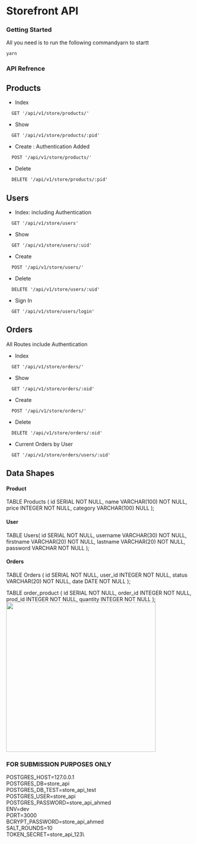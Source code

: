 # Storefront API
### Getting Started
All you need is to run the following commandyarn to startt 
```shell
yarn
```

### API Refrence 
## Products

- Index

```http
  GET '/api/v1/store/products/'
```

- Show

```http
  GET '/api/v1/store/products/:pid'
```

- Create : Authentication Added

```http
  POST '/api/v1/store/products/'
```

- Delete

```http
  DELETE '/api/v1/store/products/:pid'
```

## Users

- Index: including Authentication

```http
  GET '/api/v1/store/users'
```

- Show

```http
  GET '/api/v1/store/users/:uid'
```

- Create

```http
  POST '/api/v1/store/users/'
```

- Delete

```http
  DELETE '/api/v1/store/users/:uid'
```

- Sign In

```http
  GET '/api/v1/store/users/login'
```

## Orders

All Routes include Authentication

- Index

```http
  GET '/api/v1/store/orders/'
```

- Show

```http
  GET '/api/v1/store/orders/:oid'
```

- Create

```http
  POST '/api/v1/store/orders/'
```

- Delete

```http
  DELETE '/api/v1/store/orders/:oid'
```

- Current Orders by User

```http
  GET '/api/v1/store/orders/users/:uid'
```

## Data Shapes

#### Product

TABLE Products
(
id SERIAL NOT NULL, name VARCHAR(100) NOT NULL, price INTEGER NOT NULL, category VARCHAR(100) NULL
);

#### User

TABLE Users(
id SERIAL NOT NULL, username VARCHAR(30) NOT NULL, firstname VARCHAR(20) NOT NULL, lastname VARCHAR(20) NOT NULL,
password VARCHAR NOT NULL
);
#### Orders

TABLE Orders
(
id SERIAL NOT NULL, user_id INTEGER NOT NULL, status VARCHAR(20) NOT NULL, date DATE NOT NULL
);

TABLE order_product
(
id SERIAL NOT NULL, order_id INTEGER NOT NULL, prod_id INTEGER NOT NULL, quantity INTEGER NOT NULL
);
<img height="400" src="/home/ahmad-lap/Projects/BackEnd ND/Store-API/imgs/schema.png"/>

### FOR SUBMISSION PURPOSES ONLY
POSTGRES_HOST=127.0.0.1\
POSTGRES_DB=store_api\
POSTGRES_DB_TEST=store_api_test\
POSTGRES_USER=store_api\
POSTGRES_PASSWORD=store_api_ahmed\
ENV=dev\
PORT=3000\
BCRYPT_PASSWORD=store_api_ahmed\
SALT_ROUNDS=10\
TOKEN_SECRET=store_api_123\